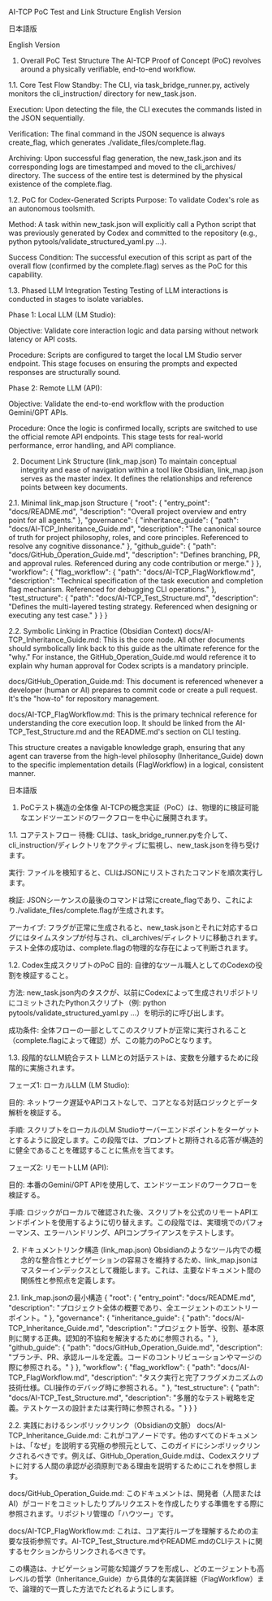 AI-TCP PoC Test and Link Structure
English Version

日本語版

English Version
1. Overall PoC Test Structure
The AI-TCP Proof of Concept (PoC) revolves around a physically verifiable, end-to-end workflow.

1.1. Core Test Flow
Standby: The CLI, via task_bridge_runner.py, actively monitors the cli_instruction/ directory for new_task.json.

Execution: Upon detecting the file, the CLI executes the commands listed in the JSON sequentially.

Verification: The final command in the JSON sequence is always create_flag, which generates ./validate_files/complete.flag.

Archiving: Upon successful flag generation, the new_task.json and its corresponding logs are timestamped and moved to the cli_archives/ directory. The success of the entire test is determined by the physical existence of the complete.flag.

1.2. PoC for Codex-Generated Scripts
Purpose: To validate Codex's role as an autonomous toolsmith.

Method: A task within new_task.json will explicitly call a Python script that was previously generated by Codex and committed to the repository (e.g., python pytools/validate_structured_yaml.py ...).

Success Condition: The successful execution of this script as part of the overall flow (confirmed by the complete.flag) serves as the PoC for this capability.

1.3. Phased LLM Integration Testing
Testing of LLM interactions is conducted in stages to isolate variables.

Phase 1: Local LLM (LM Studio):

Objective: Validate core interaction logic and data parsing without network latency or API costs.

Procedure: Scripts are configured to target the local LM Studio server endpoint. This stage focuses on ensuring the prompts and expected responses are structurally sound.

Phase 2: Remote LLM (API):

Objective: Validate the end-to-end workflow with the production Gemini/GPT APIs.

Procedure: Once the logic is confirmed locally, scripts are switched to use the official remote API endpoints. This stage tests for real-world performance, error handling, and API compliance.

2. Document Link Structure (link_map.json)
To maintain conceptual integrity and ease of navigation within a tool like Obsidian, link_map.json serves as the master index. It defines the relationships and reference points between key documents.

2.1. Minimal link_map.json Structure
{
  "root": {
    "entry_point": "docs/README.md",
    "description": "Overall project overview and entry point for all agents."
  },
  "governance": {
    "inheritance_guide": {
      "path": "docs/AI-TCP_Inheritance_Guide.md",
      "description": "The canonical source of truth for project philosophy, roles, and core principles. Referenced to resolve any cognitive dissonance."
    },
    "github_guide": {
      "path": "docs/GitHub_Operation_Guide.md",
      "description": "Defines branching, PR, and approval rules. Referenced during any code contribution or merge."
    }
  },
  "workflow": {
    "flag_workflow": {
      "path": "docs/AI-TCP_FlagWorkflow.md",
      "description": "Technical specification of the task execution and completion flag mechanism. Referenced for debugging CLI operations."
    },
    "test_structure": {
      "path": "docs/AI-TCP_Test_Structure.md",
      "description": "Defines the multi-layered testing strategy. Referenced when designing or executing any test case."
    }
  }
}

2.2. Symbolic Linking in Practice (Obsidian Context)
docs/AI-TCP_Inheritance_Guide.md: This is the core node. All other documents should symbolically link back to this guide as the ultimate reference for the "why." For instance, the GitHub_Operation_Guide.md would reference it to explain why human approval for Codex scripts is a mandatory principle.

docs/GitHub_Operation_Guide.md: This document is referenced whenever a developer (human or AI) prepares to commit code or create a pull request. It's the "how-to" for repository management.

docs/AI-TCP_FlagWorkflow.md: This is the primary technical reference for understanding the core execution loop. It should be linked from the AI-TCP_Test_Structure.md and the README.md's section on CLI testing.

This structure creates a navigable knowledge graph, ensuring that any agent can traverse from the high-level philosophy (Inheritance_Guide) down to the specific implementation details (FlagWorkflow) in a logical, consistent manner.

日本語版
1. PoCテスト構造の全体像
AI-TCPの概念実証（PoC）は、物理的に検証可能なエンドツーエンドのワークフローを中心に展開されます。

1.1. コアテストフロー
待機: CLIは、task_bridge_runner.pyを介して、cli_instruction/ディレクトリをアクティブに監視し、new_task.jsonを待ち受けます。

実行: ファイルを検知すると、CLIはJSONにリストされたコマンドを順次実行します。

検証: JSONシーケンスの最後のコマンドは常にcreate_flagであり、これにより./validate_files/complete.flagが生成されます。

アーカイブ: フラグが正常に生成されると、new_task.jsonとそれに対応するログにはタイムスタンプが付与され、cli_archives/ディレクトリに移動されます。テスト全体の成功は、complete.flagの物理的な存在によって判断されます。

1.2. Codex生成スクリプトのPoC
目的: 自律的なツール職人としてのCodexの役割を検証すること。

方法: new_task.json内のタスクが、以前にCodexによって生成されリポジトリにコミットされたPythonスクリプト（例: python pytools/validate_structured_yaml.py ...）を明示的に呼び出します。

成功条件: 全体フローの一部としてこのスクリプトが正常に実行されること（complete.flagによって確認）が、この能力のPoCとなります。

1.3. 段階的なLLM統合テスト
LLMとの対話テストは、変数を分離するために段階的に実施されます。

フェーズ1: ローカルLLM (LM Studio):

目的: ネットワーク遅延やAPIコストなしで、コアとなる対話ロジックとデータ解析を検証する。

手順: スクリプトをローカルのLM Studioサーバーエンドポイントをターゲットとするように設定します。この段階では、プロンプトと期待される応答が構造的に健全であることを確認することに焦点を当てます。

フェーズ2: リモートLLM (API):

目的: 本番のGemini/GPT APIを使用して、エンドツーエンドのワークフローを検証する。

手順: ロジックがローカルで確認された後、スクリプトを公式のリモートAPIエンドポイントを使用するように切り替えます。この段階では、実環境でのパフォーマンス、エラーハンドリング、APIコンプライアンスをテストします。

2. ドキュメントリンク構造 (link_map.json)
Obsidianのようなツール内での概念的な整合性とナビゲーションの容易さを維持するため、link_map.jsonはマスターインデックスとして機能します。これは、主要なドキュメント間の関係性と参照点を定義します。

2.1. link_map.jsonの最小構造
{
  "root": {
    "entry_point": "docs/README.md",
    "description": "プロジェクト全体の概要であり、全エージェントのエントリーポイント。"
  },
  "governance": {
    "inheritance_guide": {
      "path": "docs/AI-TCP_Inheritance_Guide.md",
      "description": "プロジェクト哲学、役割、基本原則に関する正典。認知的不協和を解決するために参照される。"
    },
    "github_guide": {
      "path": "docs/GitHub_Operation_Guide.md",
      "description": "ブランチ、PR、承認ルールを定義。コードのコントリビューションやマージの際に参照される。"
    }
  },
  "workflow": {
    "flag_workflow": {
      "path": "docs/AI-TCP_FlagWorkflow.md",
      "description": "タスク実行と完了フラグメカニズムの技術仕様。CLI操作のデバッグ時に参照される。"
    },
    "test_structure": {
      "path": "docs/AI-TCP_Test_Structure.md",
      "description": "多層的なテスト戦略を定義。テストケースの設計または実行時に参照される。"
    }
  }
}

2.2. 実践におけるシンボリックリンク（Obsidianの文脈）
docs/AI-TCP_Inheritance_Guide.md: これがコアノードです。他のすべてのドキュメントは、「なぜ」を説明する究極の参照元として、このガイドにシンボリックリンクされるべきです。例えば、GitHub_Operation_Guide.mdは、Codexスクリプトに対する人間の承認が必須原則である理由を説明するためにこれを参照します。

docs/GitHub_Operation_Guide.md: このドキュメントは、開発者（人間またはAI）がコードをコミットしたりプルリクエストを作成したりする準備をする際に参照されます。リポジトリ管理の「ハウツー」です。

docs/AI-TCP_FlagWorkflow.md: これは、コア実行ループを理解するための主要な技術参照です。AI-TCP_Test_Structure.mdやREADME.mdのCLIテストに関するセクションからリンクされるべきです。

この構造は、ナビゲーション可能な知識グラフを形成し、どのエージェントも高レベルの哲学（Inheritance_Guide）から具体的な実装詳細（FlagWorkflow）まで、論理的で一貫した方法でたどれるようにします。